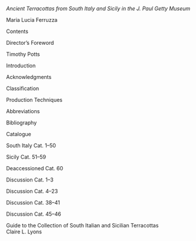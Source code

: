 *Ancient Terracottas from South Italy and Sicily in the J. Paul Getty
Museum*

Maria Lucia Ferruzza

Contents

Director’s Foreword

Timothy Potts

Introduction

Acknowledgments

Classification

Production Techniques

Abbreviations

Bibliography

Catalogue

South Italy Cat. 1–50

Sicily Cat. 51–59

Deaccessioned Cat. 60

Discussion Cat. 1–3

Discussion Cat. 4–23

Discussion Cat. 38–41

Discussion Cat. 45–46

Guide to the Collection of South Italian and Sicilian Terracottas\
Claire L. Lyons
